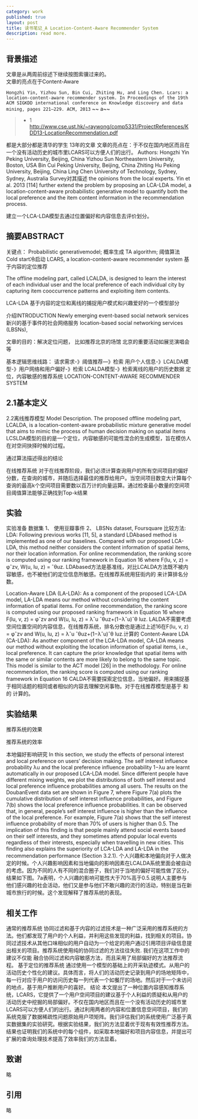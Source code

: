 ```yaml
---
category: work
published: true
layout: post
title: 读书笔记_A Location-Content-Aware Recommender System
description: read more.
---
```


 
##  背景描述 
文章是从两周前综述下继续按图索骥过来的。  
文章的亮点在于Content-Aware  

`Hongzhi Yin, Yizhou Sun, Bin Cui, Zhiting Hu, and Ling Chen. Lcars: a location-content-aware recommender system. In Proceedings of the 19th ACM SIGKDD international conference on Knowledge discovery and data mining, pages 221–229. ACM, 2013`
~~ a~~
>* 1
http://www.cse.ust.hk/~raywong/comp5331/ProjectReferences/KDD13-LocationRecommendation.pdf

 
都是大部分都是清华的学生
13年的文章
文章的亮点在：于不仅在国内地区而且在一个没有活动历史的城市里LCARS可以方便人们的出行。
Authors:
Hongzhi Yin	Peking University, Beijing, China 
Yizhou Sun	Northeastern University, Boston, USA
Bin Cui	Peking University, Beijing, China
Zhiting Hu	Peking University, Beijing, China
Ling Chen	University of Technology, Sydney, Sydney, Australia
Survey对其描述
the opinions from the local experts. Yin et al. 2013 [114] further extend the problem by proposing an LCA-LDA model, a location-content-aware probabilistic generative model to quantify both the local preference and the item content information in the recommendation process.


建立一个LCA-LDA模型去通过位置偏好和内容信息去评价划分。

## 摘要ABSTRACT

关键点：
Probabilistic generativemodel; 概率生成
TA algorithm; 阈值算法
 Cold start冷启动
LCARS, a location-content-aware recommender system 基于内容的定位推荐

The offline modeling part, called LCALDA, is designed to learn the interest of each individual user and the local preference of each individual city by capturing item cooccurrence patterns and exploiting item contents.

LCA-LDA
基于内容的定位和离线的捕捉用户模式和兴趣爱好的一个模型部分

介绍INTRODUCTION
Newly emerging event-based social network services新兴的基于事件的社会网络服务
location-based social networking services (LBSNs),

文章的目的：解决定位问题，
比如推荐北京的场馆
北京的重要活动如展览演唱会等
 
基本逻辑思维线路：
请求需求-》阈值推荐—》检索
用户个人信息-》LCALDA模型-》用户网络和用户偏好-》检索
LCALDA模型-》检索离线的用户的历史数据
定位，内容敏感的推荐系统
 LOCATION-CONTENT-AWARE RECOMMENDER SYSTEM
## 2.1基本定义

 
2.2离线推荐模型
Model Description. The proposed offline modeling part, LCALDA, is a location-content-aware probabilistic mixture generative model that aims to mimic the process of human decision making on spatial items
LCSLDA模型的目的是一个定位，内容敏感的可能性混合的生成模型，旨在模仿人在对空间抉择时候的过程。
 
 
通过算法描述得出的结论
 
 
在线推荐系统
对于在线推荐阶段，我们必须计算查询用户的所有空间项目的偏好分数，在查询的城市，并随后选择最佳的推荐给用户。当空间项目数变大计算每个查询的最高k个空间项目需要数以百万计的向量运算。通过检查最小数量的空间项目阈值算法能够正确找到Top-k结果
## 实验

实验准备
数据集
1、	使用豆瓣事件
2、	LBSNs dataset, Foursquare 
比较方法:
LDA: Following previous works [11, 5], a standard LDAbased method is implemented as one of our baselines. Compared with our proposed LCA-LDA, this method neither considers the content information of spatial items, nor their location information. For online recommendation, the ranking score is computed using our ranking framework in Equation 16 where F(lu, v, z) = φˆzv, W(u, lu, z) = ˆθuz.
LDAbased方法是基准线，对比LCALDA方法既不被内容敏感，也不被他们的定位信息所敏感。在线推荐系统用狂街内的 来计算排名分数。

Location-Aware LDA (LA-LDA): As a component of the proposed LCA-LDA model, LA-LDA means our method without considering the content information of spatial items. For online recommendation, the ranking score is computed using our proposed ranking framework in Equation 16 where F(lu, v, z) = φˆzv and W(u, lu, z) = λˆu ˆθuz+(1−λˆu)ˆθ luz.
LALDA不需要考虑空间位置空间的内容信息，在线推荐系统，排名分数也是通过上述16在F(lu, v, z) = φˆzv and W(u, lu, z) = λˆu ˆθuz+(1−λˆu)ˆθ luz.计算的
Content-Aware LDA (CA-LDA): As another component of the LCA-LDA model, CA-LDA means our method without exploiting the location information of spatial items, i.e., local preference. It can capture the prior knowledge that spatial items with the same or similar contents are more likely to belong to the same topic. This model is similar to the ACT model [26] in the methodology. For online recommendation, the ranking score is computed using our ranking framework in Equation 16
CALDA不需要探索定位信息，当地偏好。用来捕捉基于相同话题的相同或者相似的内容去理解空闲事物。对于在线推荐模型是基于 和 的 计算的。
 
## 实验结果

推荐系统的效果
 
推荐系统的效率
 
本地偏好影响研究 
In this section, we study the effects of personal interest and local preference on users’ decision making. The self interest influence probability λu and the local preference influence probability 1−λu are learnt automatically in our proposed LCA-LDA model. Since different people have different mixing weights, we plot the distributions of both self interest and local preference influence probabilities among all users. The results on the DoubanEvent data set are shown in Figure 7, where Figure 7(a) plots the cumulative distribution of self interest influence probabilities, and Figure 7(b) shows the local preference influence probabilities. It can be observed that, in general, people’s self interest influence is higher than the influence of the local preference. For example, Figure 7(a) shows that the self interest influence probability of more than 70% of users is higher than 0.5. The implication of this finding is that people mainly attend social events based on their self interests, and they sometimes attend popular local events regardless of their interests, especially when travelling in new cities. This finding also explains the superiority of LCA-LDA and LA-LDA in the recommendation performance (Section 3.2.1).
个人兴趣和本地偏向对于人做决定的时候。个人兴趣影响因素和当地偏向的影响因素在LCALDA系统里面会被自动的考虑。因为不同的人有不同的混合圈子，我们对于当地的偏好可能性做了区分，结果如下图。7a表明，个人兴趣的影响可能性大于70%高于0.5.说明人主要参与他们感兴趣的社会活动，他们又是参与他们不敢兴趣的流行的活动，特别是当在新城市旅行的时候。这个发现解释了推荐系统的表现。
 
## 相关工作

通常的推荐系统
协同过滤和基于内容的过滤技术是一种广泛采用的推荐系统的方法。他们都发现了用户的个人利益，并利用这些发现的利益，找到相关的项目。协同过滤技术从其他口味相似的用户自动为一个给定的用户通过引用项目评级信息提出相关的项目。推荐系统使用纯的协同过滤的方法往往失败. 我们在这项工作中的建议不仅能 融合协同过滤和内容敏感方法，而且采用了局部偏好的方法推荐流程。
基于定位的推荐系统
通过使用一个模型的基础上的开采轨迹模式。从用户的活动历史个性化的建议。具体而言，将人们的活动历史记录到用户的场地矩阵中，每一行对应于用户的访问历史每一列代表一个如餐厅的场地。然后对于一个未访问的地点，基于用户推断用户的喜好。
结论
本文提出了一种位置内容感知推荐系统，LCARS，它提供了一个用户空间项目的建议基于个人利益的质疑和从用户的活动历史中挖掘的局部偏好。不仅在国内地区而且在一个没有活动历史的城市里LCARS可以方便人们的出行。通过利用两者的内容和位置信息空间项目，我们的系统克服了数据稀疏性问题原始用户项矩阵。我们评估我们的系统使用广泛基于真实数据集的实验研究。根据实验结果，我们的方法显着优于现有有效性推荐方法。结果也证明我们的系统中的每个组件，如采取本地偏好和项目内容信息，并提出可扩展的查询处理技术提高了效率我们的方法显着。

## 致谢

略

## 引用

略
